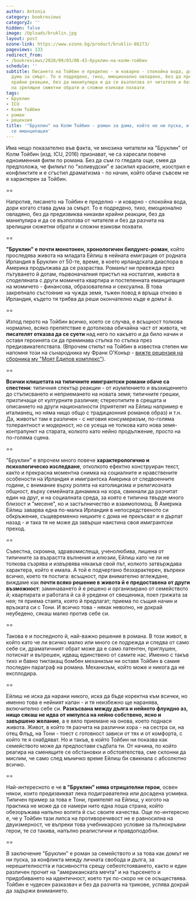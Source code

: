 ```yaml
---
author: Antonia
category: bookreviews
category2: ''
hidden: false
image: /Uploads/bruklin.jpg
layout: post
ozone-link: https://www.ozone.bg/product/bruklin-86273/
pageviews: 133
redirect_from:
- /bookreviews/2020/09/03/08-43-бруклин-на-колм-тойбин
schedule: ''
subtitle: Писането на Тойбин е пределно - и коварно - спокойна вода, дори когато става
  дума за смърт. То е подредено, тихо, емоционално овладяно, без да предизвиква никакви
  крайни реакции, без да манипулира и да се възползва от читателя и без да разчита
  на зрелищни сюжетни обрати и сложни езикови похвати
tags:
- Бруклин
- ICU
- Колм Тойбин
- роман
- рецензия
title: '"Бруклин" на Колм Тойбин - роман за дома, който не ни пуска, и несъстоялата
  се еманципация'
---
```


Има нещо показателно във факта, че мнозина читатели на "Бруклин" от Колм Тойбин (изд. ICU, 2016) признават, че са харесали повече едноименния филм по романа. Без да съм го гледала още, смея да предположа, че филмът по "холивудски" е засилил краските, изострил е конфликтите и е сгъстил драматизма - по начин, който обаче съвсем не е характерен за Тойбин. 

\==

Напротив, писането на Тойбин е пределно - и коварно - спокойна вода, дори когато става дума за смърт. То е подредено, тихо, емоционално овладяно, без да предизвиква никакви крайни реакции, без да манипулира и да се възползва от читателя и без да разчита на зрелищни сюжетни обрати и сложни езикови похвати. 

\==

**"Бруклин" е почти монотонен, хронологичен билдунгс-роман**, който проследява живота на младата Ейлиш в нейната емиграция от родната Ирландия в Бруклин от 50-те, време, в което ирландската диаспора в Америка продължава да се разраства. Романът ни превежда през пътуването й дотам, първоначалния пристъп на носталгия, живота в споделяната с други момичета квартира и постепенната еманципация на момичето - финансова, образователна и сексуална. В това закрепнало състояние на чужда земя, тъжен повод я връща отново в Ирландия, където тя трябва да реши окончателно къде е домът й.

\==

Изпод перото на Тойбин всичко, което се случва, е всъщност толкова нормално, всяко препятствие е дотолкова обичайна част от живота, че **писателят отказва да се суети** над него по какъвто и да било начин и оставя героинята си да преминава стъпка по стъпка през предизвикателствата. (Впрочем стилът на Тойбин в известна степен ми напомня този на сънародника му Франк О'Конър - [вижте рецензия на сборника му "Моят Едипов комплекс"](https://literaturnirazgovori.com/bookreviews/2019/09/13/11-16-%D1%80%D0%B5%D1%86%D0%B5%D0%BD%D0%B7%D0%B8%D1%8F-%D0%BC%D0%BE%D1%8F%D1%82-%D0%B5%D0%B4%D0%B8%D0%BF%D0%BE%D0%B2-%D0%BA%D0%BE%D0%BC%D0%BF%D0%BB%D0%B5%D0%BA%D1%81-%D0%BE%D1%82-%D1%84%D1%80%D0%B0%D0%BD%D0%BA-%D0%BE%D0%BA%D0%BE%D0%BD%D1%8A%D1%80.html)).

\==

**Всички клишетата на типичните имигрантски романи обаче са спестени**: типичния спектър реакции - от изумлението и възхищението до стъписването и неприемането на новата земя; типичните грешки, призтичащи от културните различия; стереотипите в срещата и описанието на други националности (приятелят на Ейлиш например е италианец, но няма нищо общо с традиционния романов образ) и т.н. Да, животът там е различен - с неговия консумеризъм, по-голяма толерантност и модерност, но се усеща не толкова като нова земя-контрапункт на старата, колкото като нейно продължение, просто на по-голяма сцена. 

\==

"Бруклин" е впрочем много повече **характерологично и психологическо изследване**, отколкото ефектно конструиран текст, както и прекрасна моментна снимка на социалните и нравствените особености на Ирландия и имигрантска Америка от следвоенните години, с внимание върху ролята на католицизма и религиозната общност, върху семейната динамика на хора, свикнали да разчитат един на друг, и на социалната среда, за която е типична твърде много близост и "месене", но и застъпничество и взаимопомощ. В Америка Ейлиш заварва една по-малка Ирландия в непосредственото си обкръжение, същевременно нишките с дома не прекъсват и я дърпат назад - и така тя не може да завърши наистина своя имигрантски преход. 

\==

Съвестна, скромна, здравомислеща, ученолюбива, лишена от типичните за възрастта вълнения и илюзии, Ейлиш като че ли не толкова съзрява и извървява някакъв свой път, колкото затвърждава характера, който е имала. А той е подчертано безхарактерен, въпреки всичко, което тя постига: всъщност, при внимателно вглеждане, виждаме как **почти всяко решение в живота й е предоставена от други възможност**: заминаването й е решено и организирано от семейството й; квартирата и работата й са й уредени от свещеника, поел грижата за нея; тя приема стаята, която й предлагат; приема по същия начин и връзката си с Тони. И всичко това - някак неволно, не докрай неубедено, сякаш малко против себе си. 

\==

Такова е и последното й, най-важно решение в романа. В този живот, в който като че ли всичко малко или много се подрежда и следва от само себе си, драматичният обрат може да е само латентен, приглушен, потиснат и вътрешен, идващ единствено от самите нас. Именно с такъв тихо и бавно тиктакащ бомбен механизъм ни оставя Тойбин в самия последен параграф на романа. Механизъм, който може и никога да не експлодира. 

\==

Ейлиш не иска да нарани никого, иска да бъде коректна към всички, но именно това е нейният капан - и тя неизбежно ще наранява, включително себе си. **Разкъсвана между дълга и нейното флуидно аз, нищо сякаш не идва от импулса на нейно собствено, ясно и завършено желание**, а е вяло приемане на онова, което поднася живота. Живот, в който тя разчита на различни хора - на сестра си, на отец Флъд, на Тони - тоест с готовност зависи от тях и от комфорта, с който те я снабдяват. Но и такъв, в който Тойбин ни показва как семейството може да предпостави съдбата ти. От начина, по който реагира на сменящите се обстановки и обстоятелства, сме склонни да мислим, че само след мъничко време Ейлиш би свикнала с абсолютно всичко. 

\==

Най-интересното е че **в "Бруклин" няма отрицателни герои**, освен някои, които предизвикват лека подигравателна или досадена усмивка. Типичен пример за това е Тони, приятелят на Ейлиш, у когото на практика не може да се намери нито една лоша страна, който обезоръжава напълно волята й със своите качества. Още по-интересно е, че у Тойбин тази липса на противоречивост не е равносилна на двуизмерност, че въпреки това учебникарско условие за пълнокръвни герои, те *са* такива, напълно реалистични и правдоподобни.

\==

В заключение "Бруклин" е роман за семейството и за това как домът не ни пуска, за конфликта между личната свобода и дълга, за нерешителността и пасивността срещу себеотстояването, както и един различен прочит на "американската мечта" и на търсенето и придобиването на идентичност, което тук по-скоро не се осъществява. Тойбин е чудесен разказвач и без да разчита на трикове, успява докрай да задържи вниманието.